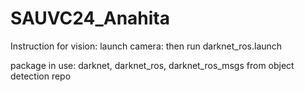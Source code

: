 # SAUVC24_Anahita

Instruction for vision:
launch camera:
then run darknet_ros.launch

package in use: darknet, darknet_ros, darknet_ros_msgs from object detection repo
